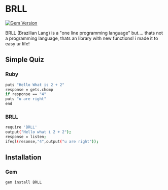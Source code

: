 # BRLL
[![Gem Version](https://badge.fury.io/rb/BRLL.svg)](https://badge.fury.io/rb/BRLL)

BRLL (Brazilian Lang) is a "one line programming language" but.... thats not a programming language, thats an library with new functions!
i made it to easy ur life!

## Simple Quiz

### Ruby
```sh
puts "Hello What is 2 + 2"
response = gets.chomp
if response == "4"
puts "u are right"
end
```
### BRLL
```sh
require 'BRLL'
output("Hello what i 2 + 2");
response = listen;
ifeql(resonse,"4",output("u are right"));
```
## Installation

### Gem
```sh
gem install BRLL
```
